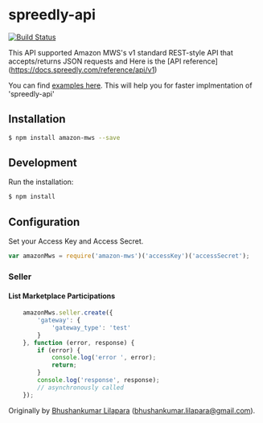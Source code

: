 # spreedly-api 
[![Build Status](https://travis-ci.org/bhushankumarl/spreedly-api.svg?branch=master)](https://travis-ci.org/bhushankumarl/spreedly-api)

This API supported Amazon MWS's v1 standard REST-style API that accepts/returns JSON requests and Here is the [API reference] (https://docs.spreedly.com/reference/api/v1)

You can find [examples here](https://github.com/bhushankumarl/spreedly-api/tree/master/examples). This will help you for faster implmentation of 'spreedly-api'

## Installation
```bash
$ npm install amazon-mws --save
```

## Development

Run the installation:

```bash
$ npm install
```

## Configuration

Set your Access Key and Access Secret.

```js
var amazonMws = require('amazon-mws')('accessKey')('accessSecret');
```
### Seller

#### List Marketplace Participations
```js
    amazonMws.seller.create({
        'gateway': {
            'gateway_type': 'test'
        }
    }, function (error, response) {
        if (error) {
            console.log('error ', error);
            return;
        }
        console.log('response', response);
        // asynchronously called
    });
```

Originally by [Bhushankumar Lilapara](https://github.com/bhushankumarl) (bhushankumar.lilapara@gmail.com).

